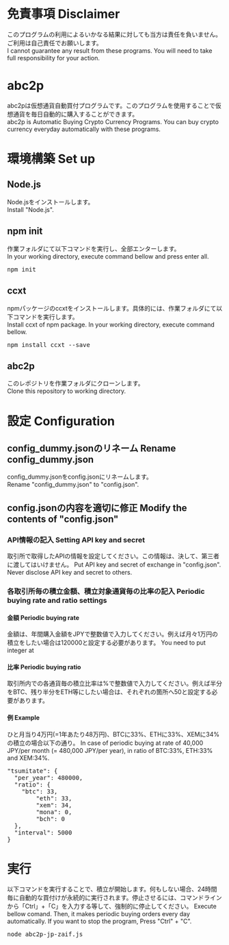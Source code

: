 # 免責事項 Disclaimer
このプログラムの利用によるいかなる結果に対しても当方は責任を負いません。ご利用は自己責任でお願いします。<br>
I cannot guarantee any result from these programs. You will need to take full responsibility for your action.

# abc2p
abc2pは仮想通貨自動買付プログラムです。このプログラムを使用することで仮想通貨を毎日自動的に購入することができます。<br>
abc2p is Automatic Buying Crypto Currency Programs. You can buy crypto currency everyday automatically with these programs.

# 環境構築 Set up

## Node.js
Node.jsをインストールします。<br>
Install "Node.js".

## npm init
作業フォルダにて以下コマンドを実行し、全部エンターします。<br>
In your working directory, execute command bellow and press enter all.
<pre>
npm init
</pre>

## ccxt
npmパッケージのccxtをインストールします。具体的には、作業フォルダにて以下コマンドを実行します。<br>
Install ccxt of npm package. In your working directory, execute command bellow.
<pre>
npm install ccxt --save
</pre>

## abc2p
このレポジトリを作業フォルダにクローンします。<br>
Clone this repository to working directory.

# 設定 Configuration

## config_dummy.jsonのリネーム Rename config_dummy.json
config_dummy.jsonをconfig.jsonにリネームします。<br>
Rename "config_dummy.json" to "config.json".

## config.jsonの内容を適切に修正 Modify the contents of "config.json"

### API情報の記入 Setting API key and secret
取引所で取得したAPIの情報を設定してください。この情報は、決して、第三者に渡してはいけません。
Put API key and secret of exchange in "config.json". Never disclose API key and secret to others.

### 各取引所毎の積立金額、積立対象通貨毎の比率の記入 Periodic buying rate and ratio settings

#### 金額 Periodic buying rate
金額は、年間購入金額をJPYで整数値で入力してください。例えば月々1万円の積立をしたい場合は120000と設定する必要があります。
You need to put integer at 
#### 比率 Periodic buying ratio
取引所内での各通貨毎の積立比率は%で整数値で入力してください。例えば半分をBTC、残り半分をETH等にしたい場合は、それぞれの箇所へ50と設定する必要があります。
#### 例 Example
ひと月当り4万円(=1年あたり48万円)、BTCに33%、ETHに33%、XEMに34%の積立の場合以下の通り。
In case of periodic buying at rate of 40,000 JPY/per month (= 480,000 JPY/per year), in ratio of BTC:33%, ETH:33% and XEM:34%.
<pre>
"tsumitate": {
  "per_year": 480000,
  "ratio": {
    "btc": 33,
		"eth": 33,
		"xem": 34,
		"mona": 0,
		"bch": 0
  },
  "interval": 5000
}
</pre>

# 実行
以下コマンドを実行することで、積立が開始します。何もしない場合、24時間毎に自動的な買付けが永続的に実行されます。停止させるには、コマンドラインから「Ctrl」+「C」を入力する等して、強制的に停止してください。
Execute bellow comand. Then, it makes periodic buying orders every day automatically. If you want to stop the program, Press "Ctrl" + "C".
<pre>
node abc2p-jp-zaif.js
</pre>
